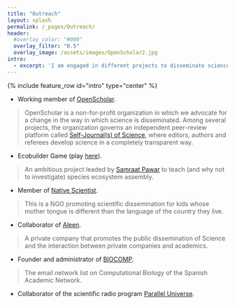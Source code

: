 ```yaml
---
title: "Outreach"
layout: splash
permalink: /_pages/Outreach/
header:
  #overlay_color: "#000"
  overlay_filter: "0.5"
  overlay_image: /assets/images/OpenScholar2.jpg
intro: 
  - excerpt: 'I am engaged in different projects to disseminate science to a broad audience and to promote fair and transparent scientific publishing.'
---
```

{% include feature_row id="intro" type="center" %}





* Working member of [OpenScholar](http://www.openscholar.org.uk/).
> OpenScholar is a non-for-profit organization in which we advocate for a change in the way in  which science is disseminated. Among several projects, the organization governs an independent peer-review platform called [Self-Journal(s) of Science](http://www.sjscience.org/), where editors, authors and referees develop science in a completely  transparent way. 

* Ecobuilder Game (play [here](http://ecobuildergame.org/)).
> An ambitious project leaded by [Samraat Pawar](https://mhasoba.pythonanywhere.com/pawarlab) to teach (and why not to investigate) species ecosystem assembly.

* Member of [Native Scientist](https://www.nativescientist.com/).
> This is a NGO promoting scientific dissemination for kids whose mother tongue is different than the language of the country they live.

* Collaborator of [Aleen](http://www.aleen.org/).
> A private company that promotes the public dissemination of Science and the interaction between private companies and academics.

* Founder and administrator of [BIOCOMP](http://www.rediris.es/list/info/biocomp.html).
> The email network list on Computational Biology of the Spanish Academic Network.

* Collaborator of the scientific radio program [Parallel Universe](http://www.ivoox.com/169-secuencia-plegamiento-evolucion-las-proteinas-02-06-14-universo-paralelo-audios-mp3_rf_3198267_1.html).








